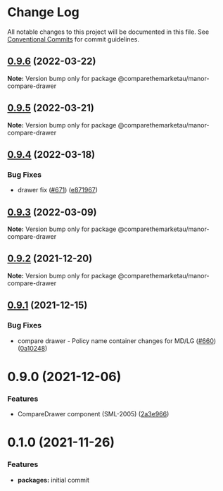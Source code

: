 # Change Log

All notable changes to this project will be documented in this file.
See [Conventional Commits](https://conventionalcommits.org) for commit guidelines.

## [0.9.6](https://github.com/comparethemarketau/manor-react/compare/@comparethemarketau/manor-compare-drawer@0.9.5...@comparethemarketau/manor-compare-drawer@0.9.6) (2022-03-22)

**Note:** Version bump only for package @comparethemarketau/manor-compare-drawer





## [0.9.5](https://github.com/comparethemarketau/manor-react/compare/@comparethemarketau/manor-compare-drawer@0.9.4...@comparethemarketau/manor-compare-drawer@0.9.5) (2022-03-21)

**Note:** Version bump only for package @comparethemarketau/manor-compare-drawer





## [0.9.4](https://github.com/comparethemarketau/manor-react/compare/@comparethemarketau/manor-compare-drawer@0.9.3...@comparethemarketau/manor-compare-drawer@0.9.4) (2022-03-18)


### Bug Fixes

* drawer fix ([#671](https://github.com/comparethemarketau/manor-react/issues/671)) ([e871967](https://github.com/comparethemarketau/manor-react/commit/e8719676eb21edfcc851f0489a1a21f648c323d2))





## [0.9.3](https://github.com/comparethemarketau/manor-react/compare/@comparethemarketau/manor-compare-drawer@0.9.2...@comparethemarketau/manor-compare-drawer@0.9.3) (2022-03-09)

**Note:** Version bump only for package @comparethemarketau/manor-compare-drawer





## [0.9.2](https://github.com/comparethemarketau/manor-react/compare/@comparethemarketau/manor-compare-drawer@0.9.1...@comparethemarketau/manor-compare-drawer@0.9.2) (2021-12-20)

**Note:** Version bump only for package @comparethemarketau/manor-compare-drawer





## [0.9.1](https://github.com/comparethemarketau/manor-react/compare/@comparethemarketau/manor-compare-drawer@0.9.0...@comparethemarketau/manor-compare-drawer@0.9.1) (2021-12-15)


### Bug Fixes

* compare drawer - Policy name container changes for MD/LG ([#660](https://github.com/comparethemarketau/manor-react/issues/660)) ([0a10248](https://github.com/comparethemarketau/manor-react/commit/0a10248e03d99ec84ba2fe420845ea7f1217a89d))





# 0.9.0 (2021-12-06)


### Features

* CompareDrawer component (SML-2005) ([2a3e966](https://github.com/comparethemarketau/manor-react/commit/2a3e966bc86d73fabd97d0d1e10340ee5ff98d21))





# 0.1.0 (2021-11-26)


### Features

* **packages:** initial commit
